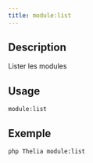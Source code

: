 ```yaml
---
title: module:list
---
```


## Description
Lister les modules

## Usage
```shell
module:list
```

## Exemple
```shell
php Thelia module:list
